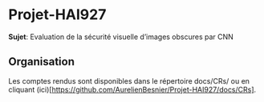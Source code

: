 # Projet-HAI927
**Sujet**: Evaluation de la sécurité visuelle d’images obscures par CNN

## Organisation

Les comptes rendus sont disponibles dans le répertoire docs/CRs/ ou en cliquant (ici)[https://github.com/AurelienBesnier/Projet-HAI927/docs/CRs].
